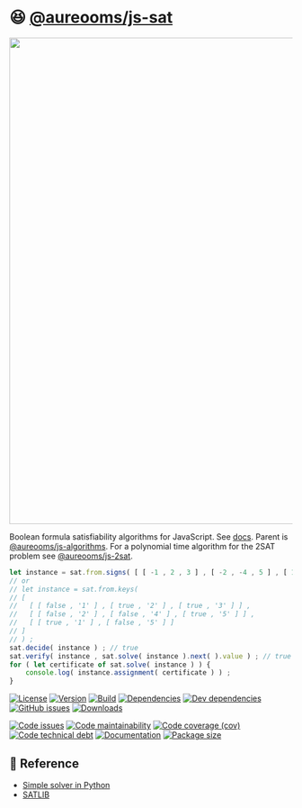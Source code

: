 :satisfied: [@aureooms/js-sat](https://aureooms.github.io/js-sat)
==

<img src="https://imgs.xkcd.com/comics/np_complete.png" width="864">

Boolean formula satisfiability algorithms for JavaScript.
See [docs](https://aureooms.github.io/js-sat).
Parent is [@aureooms/js-algorithms](https://github.com/aureooms/js-algorithms).
For a polynomial time algorithm for the 2SAT problem see
[@aureooms/js-2sat](https://github.com/aureooms/js-2sat).

```js
let instance = sat.from.signs( [ [ -1 , 2 , 3 ] , [ -2 , -4 , 5 ] , [ 1 , -5 ] ] ) ;
// or
// let instance = sat.from.keys(
// [
//   [ [ false , '1' ] , [ true , '2' ] , [ true , '3' ] ] ,
//   [ [ false , '2' ] , [ false , '4' ] , [ true , '5' ] ] ,
//   [ [ true , '1' ] , [ false , '5' ] ]
// ]
// ) ;
sat.decide( instance ) ; // true
sat.verify( instance , sat.solve( instance ).next( ).value ) ; // true
for ( let certificate of sat.solve( instance ) ) {
    console.log( instance.assignment( certificate ) ) ;
}
```

[![License](https://img.shields.io/github/license/aureooms/js-sat.svg)](https://raw.githubusercontent.com/aureooms/js-sat/master/LICENSE)
[![Version](https://img.shields.io/npm/v/@aureooms/js-sat.svg)](https://www.npmjs.org/package/@aureooms/js-sat)
[![Build](https://img.shields.io/travis/aureooms/js-sat/master.svg)](https://travis-ci.org/aureooms/js-sat/branches)
[![Dependencies](https://img.shields.io/david/aureooms/js-sat.svg)](https://david-dm.org/aureooms/js-sat)
[![Dev dependencies](https://img.shields.io/david/dev/aureooms/js-sat.svg)](https://david-dm.org/aureooms/js-sat?type=dev)
[![GitHub issues](https://img.shields.io/github/issues/aureooms/js-sat.svg)](https://github.com/aureooms/js-sat/issues)
[![Downloads](https://img.shields.io/npm/dm/@aureooms/js-sat.svg)](https://www.npmjs.org/package/@aureooms/js-sat)

[![Code issues](https://img.shields.io/codeclimate/issues/aureooms/js-sat.svg)](https://codeclimate.com/github/aureooms/js-sat/issues)
[![Code maintainability](https://img.shields.io/codeclimate/maintainability/aureooms/js-sat.svg)](https://codeclimate.com/github/aureooms/js-sat/trends/churn)
[![Code coverage (cov)](https://img.shields.io/codecov/c/gh/aureooms/js-sat/master.svg)](https://codecov.io/gh/aureooms/js-sat)
[![Code technical debt](https://img.shields.io/codeclimate/tech-debt/aureooms/js-sat.svg)](https://codeclimate.com/github/aureooms/js-sat/trends/technical_debt)
[![Documentation](https://aureooms.github.io/js-sat/badge.svg)](https://aureooms.github.io/js-sat/source.html)
[![Package size](https://img.shields.io/bundlephobia/minzip/@aureooms/js-sat)](https://bundlephobia.com/result?p=@aureooms/js-sat)

## :scroll: Reference

  - [Simple solver in Python](http://sahandsaba.com/understanding-sat-by-implementing-a-simple-sat-solver-in-python.html)
  - [SATLIB](http://www.cs.ubc.ca/~hoos/SATLIB/benchm.html)
